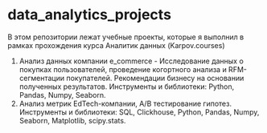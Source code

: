 # data_analytics_projects
В этом репозитории лежат учебные проекты, которые я выполнил в рамках прохождения курса Аналитик данных (Karpov.courses)
1. Анализ данных компании e_commerce - Исследование данных о покупках пользователей, проведение когортного анализа и RFM-cегментации покупателей. Рекомендации бизнесу на основании полученных результатов. Инструменты и библиотеки: Python, Pandas, Numpy, Seaborn.
2. Анализ метрик EdTech-компании, A/B тестирование гипотез. Инструменты и библиотеки: SQL, Clickhouse, Python, Pandas, Numpy, Seaborn, Matplotlib, scipy.stats.
